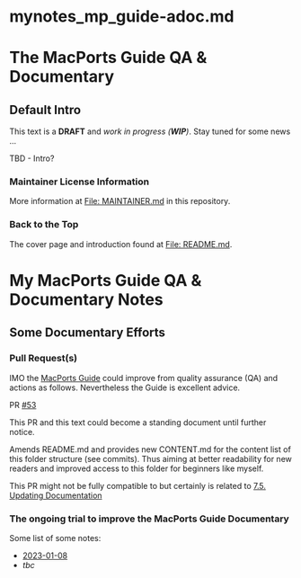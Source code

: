 mynotes_mp_guide-adoc.md
========================

# The MacPorts Guide QA & Documentary
## Default Intro

This text is a **DRAFT** and _work in progress (**WIP**)_.  Stay tuned
for some news ...

TBD - Intro?

### Maintainer License Information

More information at [File: MAINTAINER.md](MAINTAINER.md) in this
repository.

### Back to the Top

The cover page and introduction found at [File: README.md](README.md).


My MacPorts Guide QA & Documentary Notes
========================================

## Some Documentary Efforts
### Pull Request(s)

IMO the [MacPorts Guide](https://guide.macports.org/) could improve from quality assurance
(QA) and actions as follows.  Nevertheless the Guide is excellent advice.

PR [#53](https://github.com/macports/macports-guide/pull/53)

This PR and this text could become a standing document until further notice.

Amends README.md and provides new CONTENT.md for the content list of
this folder structure (see commits). Thus aiming at better readability
for new readers and improved access to this folder for beginners like
myself.

This PR might not be fully compatible to but certainly is related to
[7.5. Updating Documentation](https://guide.macports.org/#project.docs)


### The ongoing trial to improve the MacPorts Guide Documentary

Some list of some notes:
- [2023-01-08](mynotes_mp_by-date/mynotes_mp_2023-01-08c.md)
- _tbc_
